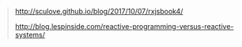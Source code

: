 > http://sculove.github.io/blog/2017/10/07/rxjsbook4/
>
> http://blog.lespinside.com/reactive-programming-versus-reactive-systems/
